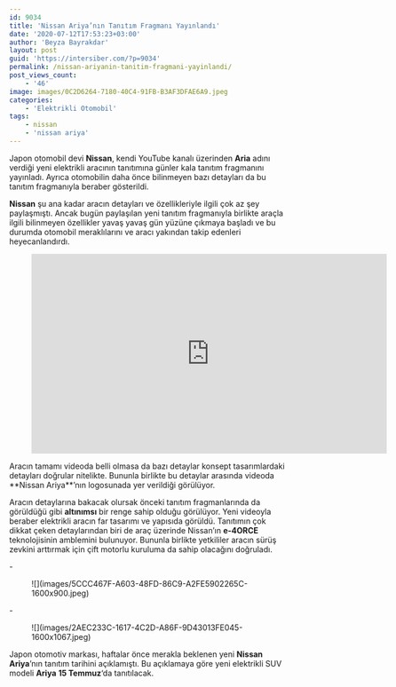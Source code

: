 ```yaml
---
id: 9034
title: 'Nissan Ariya’nın Tanıtım Fragmanı Yayınlandı'
date: '2020-07-12T17:53:23+03:00'
author: 'Beyza Bayrakdar'
layout: post
guid: 'https://intersiber.com/?p=9034'
permalink: /nissan-ariyanin-tanitim-fragmani-yayinlandi/
post_views_count:
    - '46'
image: images/0C2D6264-7180-40C4-91FB-B3AF3DFAE6A9.jpeg
categories:
    - 'Elektrikli Otomobil'
tags:
    - nissan
    - 'nissan ariya'
---
```


Japon otomobil devi **Nissan**, kendi YouTube kanalı üzerinden **Aria** adını verdiği yeni elektrikli aracının tanıtımına günler kala tanıtım fragmanını yayınladı. Ayrıca otomobilin daha önce bilinmeyen bazı detayları da bu tanıtım fragmanıyla beraber gösterildi.

**Nissan** şu ana kadar aracın detayları ve özellikleriyle ilgili çok az şey paylaşmıştı. Ancak bugün paylaşılan yeni tanıtım fragmanıyla birlikte araçla ilgili bilinmeyen özellikler yavaş yavaş gün yüzüne çıkmaya başladı ve bu durumda otomobil meraklılarını ve aracı yakından takip edenleri heyecanlandırdı.

<figure class="wp-block-embed-youtube wp-block-embed is-type-video is-provider-youtube wp-embed-aspect-16-9 wp-has-aspect-ratio"><div class="wp-block-embed__wrapper"><span class="embed-youtube" style="text-align:center; display: block;"><iframe allowfullscreen="true" class="youtube-player" height="360" src="https://www.youtube.com/embed/jKXSiwBj2ZA?version=3&rel=1&fs=1&autohide=2&showsearch=0&showinfo=1&iv_load_policy=1&wmode=transparent" style="border:0;" width="640"></iframe></span></div></figure>Aracın tamamı videoda belli olmasa da bazı detaylar konsept tasarımlardaki detayları doğrular nitelikte. Bununla birlikte bu detaylar arasında videoda **Nissan Ariya**’nın logosunada yer verildiği görülüyor.

Aracın detaylarına bakacak olursak önceki tanıtım fragmanlarında da görüldüğü gibi **altınımsı** bir renge sahip olduğu görülüyor. Yeni videoyla beraber elektrikli aracın far tasarımı ve yapısıda görüldü. Tanıtımın çok dikkat çeken detaylarından biri de araç üzerinde Nissan’ın **e-4ORCE** teknolojisinin amblemini bulunuyor. Bununla birlikte yetkililer aracın sürüş zevkini arttırmak için çift motorlu kuruluma da sahip olacağını doğruladı.

<div class="wp-block-jetpack-slideshow aligncenter" data-effect="slide"><div class="wp-block-jetpack-slideshow_container swiper-container">- <figure>![](images/5CCC467F-A603-48FD-86C9-A2FE5902265C-1600x900.jpeg)</figure>
- <figure>![](images/2AEC233C-1617-4C2D-A86F-9D43013FE045-1600x1067.jpeg)</figure>

<a class="wp-block-jetpack-slideshow_button-prev swiper-button-prev swiper-button-white" role="button"></a><a class="wp-block-jetpack-slideshow_button-next swiper-button-next swiper-button-white" role="button"></a><a aria-label="Pause Slideshow" class="wp-block-jetpack-slideshow_button-pause" role="button"></a><div class="wp-block-jetpack-slideshow_pagination swiper-pagination swiper-pagination-white"></div></div></div>Japon otomotiv markası, haftalar önce merakla beklenen yeni **Nissan Ariya**’nın tanıtım tarihini açıklamıştı. Bu açıklamaya göre yeni elektrikli SUV modeli **Ariya** **15 Temmuz**‘da tanıtılacak.